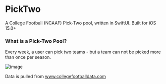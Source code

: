 # PickTwo

A College Football (NCAAF) Pick-Two pool, written in SwiftUI.
Built for iOS 15.0+



### What is a Pick-Two Pool?
Every week, a user can pick two teams - but a team can not be picked more than once per season.

![image](https://user-images.githubusercontent.com/103467635/182725790-ad1c5b02-fc3a-485c-bfae-3e3e0edfe383.png)


Data is pulled from www.collegefootballdata.com

